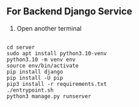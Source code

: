## For Backend Django Service

1. Open another terminal

```Run the following commands.

cd server
sudo apt install python3.10-venv
python3.10 -m venv env
source env/bin/activate
pip install django
pip install -U pip
pip3 install -r requirements.txt
./entrypoint.sh
python3 manage.py runserver

```
